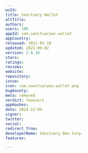 ```yaml
---
wsId: 
title: Sanctuary Wallet
altTitle: 
authors: 
users: 100
appId: com.sanctuaryex.wallet
appCountry: 
released: 2021-05-10
updated: 2022-09-02
version: 2.0.16
stars: 
ratings: 
reviews: 
website: 
repository: 
issue: 
icon: com.sanctuaryex.wallet.png
bugbounty: 
meta: removed
verdict: fewusers
appHashes: 
date: 2024-12-04
signer: 
twitter: 
social: 
redirect_from: 
developerName: Sanctuary Dex Corp.
features: 

---
```


